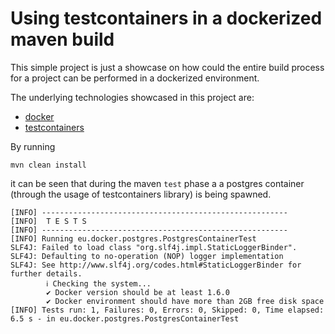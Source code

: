 Using testcontainers in a dockerized maven build
================================================

This simple project is just a showcase on how could the entire build 
process for a project can be performed in a dockerized environment.

The underlying technologies showcased in this project are:

* [docker](https://github.com/docker) 
* [testcontainers](https://github.com/testcontainers/testcontainers-java) 

By running

```
mvn clean install
```

it can be seen that during the maven `test` phase a 
a postgres container (through the usage of testcontainers library)
is being spawned.


```
[INFO] -------------------------------------------------------
[INFO]  T E S T S
[INFO] -------------------------------------------------------
[INFO] Running eu.docker.postgres.PostgresContainerTest
SLF4J: Failed to load class "org.slf4j.impl.StaticLoggerBinder".
SLF4J: Defaulting to no-operation (NOP) logger implementation
SLF4J: See http://www.slf4j.org/codes.html#StaticLoggerBinder for further details.
        ℹ︎ Checking the system...
        ✔ Docker version should be at least 1.6.0
        ✔ Docker environment should have more than 2GB free disk space
[INFO] Tests run: 1, Failures: 0, Errors: 0, Skipped: 0, Time elapsed: 6.5 s - in eu.docker.postgres.PostgresContainerTest
```
